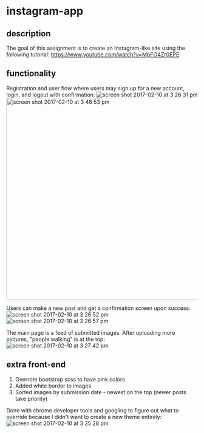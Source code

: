 # instagram-app

## description
The goal of this assignment is to create an Instagram-like site using the following tutorial: https://www.youtube.com/watch?v=MpFO4Zr0EPE

## functionality
Registration and user flow where users may sign up for a new account, login, and logout with confirmation:
![screen shot 2017-02-10 at 3 26 31 pm](https://cloud.githubusercontent.com/assets/5604374/22848295/3e11c5ce-efa8-11e6-89a9-9b9b86627f02.png)
<img width="532" alt="screen shot 2017-02-10 at 3 48 53 pm" src="https://cloud.githubusercontent.com/assets/5604374/22848373/bd1f0b4c-efa8-11e6-8283-6c0d2cc51c60.png">

Users can make a new post and get a confirmation screen upon success:
![screen shot 2017-02-10 at 3 26 52 pm](https://cloud.githubusercontent.com/assets/5604374/22848334/8660c2b2-efa8-11e6-80a2-626a127e37d5.png)
![screen shot 2017-02-10 at 3 26 57 pm](https://cloud.githubusercontent.com/assets/5604374/22848380/d45a1e46-efa8-11e6-924c-fd3ff9dc9a0c.png)

The main page is a feed of submitted images. After uploading more pictures, "people walking" is at the top:
![screen shot 2017-02-10 at 3 27 42 pm](https://cloud.githubusercontent.com/assets/5604374/22848427/1c3db2ea-efa9-11e6-8504-192dbf3c9bf1.png)

## extra front-end
1. Overrote bootstrap scss to have pink colors
2. Added white border to images
3. Sorted images by submission date - newest on the top (newer posts take priority)

Done with chrome developer tools and googling to figure out what to override because I didn't want to create a new theme entirely:
![screen shot 2017-02-10 at 3 25 28 pm](https://cloud.githubusercontent.com/assets/5604374/22848454/729bcae6-efa9-11e6-9c0e-4dbdaefec014.png)
